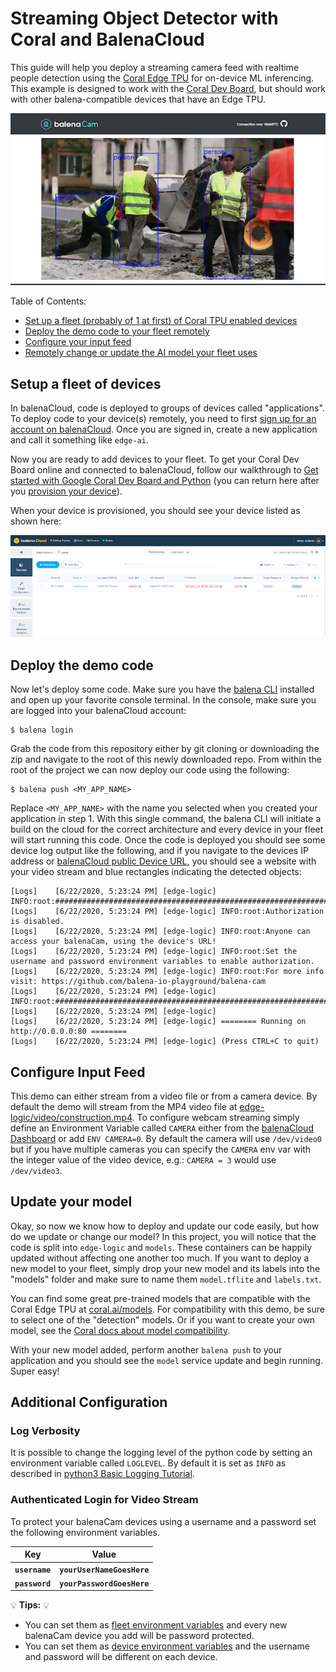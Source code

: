 # Streaming Object Detector with Coral and BalenaCloud


This guide will help you deploy a streaming camera feed with realtime people detection using the [Coral Edge TPU][coral] for on-device ML inferencing. This example is designed to work with the [Coral Dev Board][coral-dev], but should work with other balena-compatible devices that have an Edge TPU.

![Demo Streaming Person Detector](images/demo.png)

Table of Contents:
- [Set up a fleet (probably of 1 at first) of Coral TPU enabled devices](#setup-a-fleet-of-devices)
- [Deploy the demo code to your fleet remotely](#deploy-the-demo-code)
- [Configure your input feed](#configure-input-feed)
- [Remotely change or update the AI model your fleet uses](update-your-model)

## Setup a fleet of devices

In balenaCloud, code is deployed to groups of devices called "applications". To deploy code to your device(s) remotely, you need to first [sign up for an account on balenaCloud](https://dashboard.balena-cloud.com/signup). Once you are signed in, create a new application and call it something like `edge-ai`.

Now you are ready to add devices to your fleet. To get your Coral Dev Board online and connected to balenaCloud, follow our walkthrough to [Get started with Google Coral Dev Board and Python][getting-started-balena] (you can return here after you [provision your device][provision-device-coral]).

When your device is provisioned, you should see your device listed as shown here:

![Device added to balenaCloud Dashboard](images/device-added.png)

## Deploy the demo code

Now let's deploy some code. Make sure you have the [balena CLI][balena-cli] installed and open up your favorite console terminal. In the console, make sure you are logged into your balenaCloud account:
```
$ balena login
```
Grab the code from this repository either by git cloning or downloading the zip and navigate to the root of this newly downloaded repo. From within the root of the project we can now deploy our code using the following:
```
$ balena push <MY_APP_NAME>
```
Replace `<MY_APP_NAME>` with the name you selected when you created your application in step 1. With this single command, the balena CLI will initiate a build on the cloud for the correct architecture and every device in your fleet will start running this code. Once the code is deployed you should see some device log output like the following, and if you navigate to the devices IP address or [balenaCloud public Device URL][public-url], you should see a website with your video stream and blue rectangles indicating the detected objects:
```
[Logs]    [6/22/2020, 5:23:24 PM] [edge-logic] INFO:root:#############################################################
[Logs]    [6/22/2020, 5:23:24 PM] [edge-logic] INFO:root:Authorization is disabled.
[Logs]    [6/22/2020, 5:23:24 PM] [edge-logic] INFO:root:Anyone can access your balenaCam, using the device's URL!
[Logs]    [6/22/2020, 5:23:24 PM] [edge-logic] INFO:root:Set the username and password environment variables to enable authorization.
[Logs]    [6/22/2020, 5:23:24 PM] [edge-logic] INFO:root:For more info visit: https://github.com/balena-io-playground/balena-cam
[Logs]    [6/22/2020, 5:23:24 PM] [edge-logic] INFO:root:#############################################################
[Logs]    [6/22/2020, 5:23:24 PM] [edge-logic] 
[Logs]    [6/22/2020, 5:23:24 PM] [edge-logic] ======== Running on http://0.0.0.0:80 ========
[Logs]    [6/22/2020, 5:23:24 PM] [edge-logic] (Press CTRL+C to quit)
```

## Configure Input Feed

This demo can either stream from a video file or from a camera device. By default the demo will stream from the MP4 video file at [edge-logic/video/construction.mp4](edge-logic/video/construction.mp4). To configure webcam streaming simply define an Environment Variable called `CAMERA` either from the [balenaCloud Dashboard](https://www.balena.io/docs/learn/manage/serv-vars/#device-environment-and-service-variables) or add `ENV CAMERA=0`. By default the camera will use `/dev/video0` but if you have multiple cameras you can specify the `CAMERA` env var with the integer value of the video device, e.g.: `CAMERA = 3` would use `/dev/video3`.

## Update your model

Okay, so now we know how to deploy and update our code easily, but how do we update or change our model? In this project, you will notice that the code is split into `edge-logic` and `models`. These containers can be happily updated without affecting one another too much. If you want to deploy a new model to your fleet, simply drop your new model and its labels into the "models" folder and make sure to name them `model.tflite` and `labels.txt`. 

You can find some great pre-trained models that are compatible with the Coral Edge TPU at [coral.ai/models][coral-models]. For compatibility with this demo, be sure to select one of the "detection" models. Or if you want to create your own model, see the [Coral docs about model compatibility](https://coral.ai/docs/edgetpu/models-intro/).

With your new model added, perform another `balena push` to your application and you should see the `model` service update and begin running. Super easy!

## Additional Configuration

### Log Verbosity
It is possible to change the logging level of the python code by setting an environment variable called `LOGLEVEL`. By default it is set as `INFO` as described in [python3 Basic Logging Tutorial](https://docs.python.org/3/howto/logging.html#basic-logging-tutorial).

### Authenticated Login for Video Stream

To protect your balenaCam devices using a username and a password set the following environment variables.

| Key            | Value
|----------------|---------------------------
|**`username`**  | **`yourUserNameGoesHere`**
|**`password`**  | **`yourPasswordGoesHere`**

💡 **Tips:** 💡 
* You can set them as [fleet environment variables](https://www.balena.io/docs/learn/manage/serv-vars/#fleet-environment-and-service-variables) and every new balenaCam device you add will be password protected.
* You can set them as [device environment variables](https://www.balena.io/docs/learn/manage/serv-vars/#device-environment-and-service-variables) and the username and password will be different on each device.

[coral]:https://coral.ai
[coral-dev]:https://coral.ai/products/dev-board
[coral-usb]:https://coral.ai/products/accelerator/
[coral-models]:https://coral.ai/models/
[coral-get-started]:https://www.balena.io/docs/learn/getting-started/coral-dev/python/
[balena]:https://www.balena.io/
[getting-started-balena]:https://www.balena.io/docs/learn/getting-started/coral-dev/python/
[public-url]:https://www.balena.io/docs/learn/manage/actions/#enable-public-device-url
[balena-devices]:https://www.balena.io/docs/reference/hardware/devices/
[balena-cli]:https://www.balena.io/docs/reference/balena-cli/
[provision-device-coral]:https://www.balena.io/docs/learn/getting-started/coral-dev/python/#provision-device
